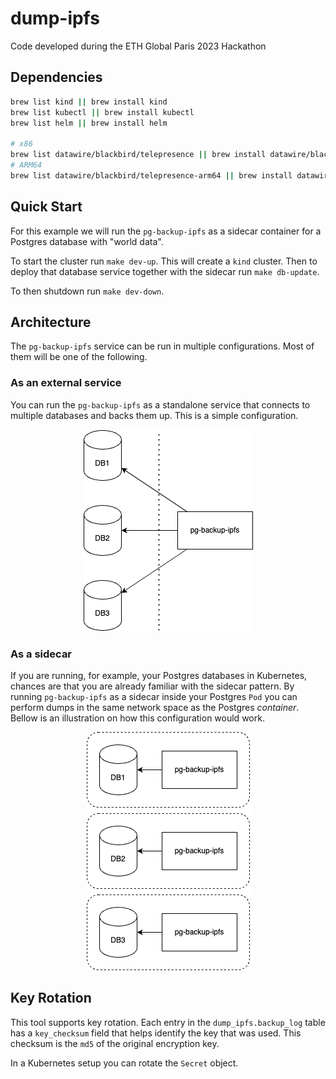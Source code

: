 # dump-ipfs
Code developed during the ETH Global Paris 2023 Hackathon

## Dependencies
```sh
brew list kind || brew install kind
brew list kubectl || brew install kubectl
brew list helm || brew install helm

# x86
brew list datawire/blackbird/telepresence || brew install datawire/blackbird/telepresence
# ARM64
brew list datawire/blackbird/telepresence-arm64 || brew install datawire/blackbird/telepresence-arm64
```

## Quick Start
For this example we will run the `pg-backup-ipfs` as a sidecar container for a Postgres database with "world data".

To start the cluster run `make dev-up`. This will create a `kind` cluster.
Then to deploy that database service together with the sidecar run `make db-update`.

To then shutdown run `make dev-down`.

## Architecture
The `pg-backup-ipfs` service can be run in multiple configurations.
Most of them will be one of the following.

### As an external service
You can run the `pg-backup-ipfs` as a standalone service that connects to multiple databases and backs them up.
This is a simple configuration.
<p align="center">
  <img src="docs/external.png" />
</p>

### As a sidecar
If you are running, for example, your Postgres databases in Kubernetes, chances are that you are already familiar with the sidecar pattern.
By running `pg-backup-ipfs` as a sidecar inside your Postgres `Pod` you can perform dumps in the same network space as the Postgres *container*.
Bellow is an illustration on how this configuration would work.
<p align="center">
  <img src="docs/sidecar.png" />
</p>

## Key Rotation
This tool supports key rotation.
Each entry in the `dump_ipfs.backup_log` table has a `key_checksum` field that helps identify the key that was used.
This checksum is the `md5` of the original encryption key.

In a Kubernetes setup you can rotate the `Secret` object.
